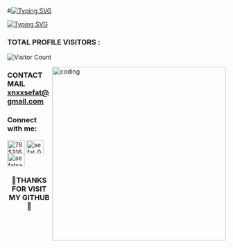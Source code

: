 #[![Typing SVG](https://readme-typing-svg.herokuapp.com?font=Fira+Code&size=35&pause=1000&random=false&width=435&lines=‎ㅤㅤASSALAMULAIKUM;WELCOME+TO+MY+GITHUB)](https://git.io/typing-svg)


[![Typing SVG](https://readme-typing-svg.herokuapp.com?font=Fira+Code&size=35&pause=1000&random=false&width=435&lines=ㅤㅤㅤㅤㅤI+AM;ㅤㅤㅤSEFAT+SARKER)](https://git.io/typing-svg)

### TOTAL PROFILE VISITORS :

![Visitor Count](https://profile-counter.glitch.me/{SEFAT-777}/count.svg)
<br />


<img align="right" alt="coding" width="400" src="https://github.com/SEFAT-777/SEFAT-777/blob/main/08503181a5c254f27a42981bfcf584d0.gif">


### CONTACT MAIL  **xnxxsefat@gmail.com**

<h3 align="left">Connect with me:</h3>
<p align="left">
<a href="https://fb.com/785316773" target="blank"><img align="center" src="https://raw.githubusercontent.com/rahuldkjain/github-profile-readme-generator/master/src/images/icons/Social/facebook.svg" alt="785316773" height="30" width="40" /></a>
<a href="https://instagram.com/virus_x_03" target="blank"><img align="center" src="https://raw.githubusercontent.com/rahuldkjain/github-profile-readme-generator/master/src/images/icons/Social/instagram.svg" alt="sefat_03" height="30" width="40" /></a>
<a href="https://www.youtube.com/c/sefatsarker03" target="blank"><img align="center" src="https://raw.githubusercontent.com/rahuldkjain/github-profile-readme-generator/master/src/images/icons/Social/youtube.svg" alt="sefatsarker03" height="30" width="40" /></a>
</p>




<div align="center">
  <h3> 🖤THANKS FOR VISIT MY GITHUB🖤 </h3>
</div>

<!--
**SEFAT-777/SEFAT-777** is a ✨ _special_ ✨ repository because its `README.md` (this file) appears on your GitHub profile.

Here are some ideas to get you started:

- 🔭 I’m currently working on ...
- 🌱 I’m currently learning ...
- 👯 I’m looking to collaborate on ...
- 🤔 I’m looking for help with ...
- 💬 Ask me about ...
- 📫 How to reach me: ...
- 😄 Pronouns: ...
- ⚡ Fun fact: ...
-->
